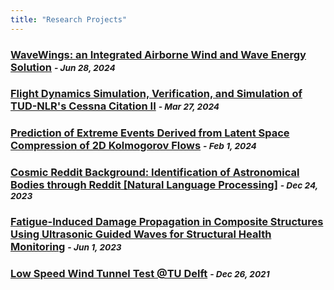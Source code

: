 ```yaml
---
title: "Research Projects"
---
```

### [WaveWings: an Integrated Airborne Wind and Wave Energy Solution](/research-projects/bachelor-thesis-wavewings) <small><i> - Jun 28, 2024 </i></small>

### [Flight Dynamics Simulation, Verification, and Simulation of TUD-NLR's Cessna Citation II](/research-projects/flight-dynamics-cessna-citation-ii) <small><i> - Mar 27, 2024 </i></small>

### [Prediction of Extreme Events Derived from Latent Space Compression of 2D Kolmogorov Flows](/research-projects/extreme-events-kolmogorov-flows) <small><i> - Feb 1, 2024 </i></small>

### [Cosmic Reddit Background: Identification of Astronomical Bodies through Reddit [Natural Language Processing]](/research-projects/natural-language-processing-astronomy) <small><i> - Dec 24, 2023 </i></small>

### [Fatigue-Induced Damage Propagation in Composite Structures Using Ultrasonic Guided Waves for Structural Health Monitoring](/research-projects/structural-health-monitoring-composites) <small><i> - Jun 1, 2023 </i></small>

### [Low Speed Wind Tunnel Test @TU Delft](/research-projects/low-speed-wind-tunnel-test) <small><i> - Dec 26, 2021 </i></small>
